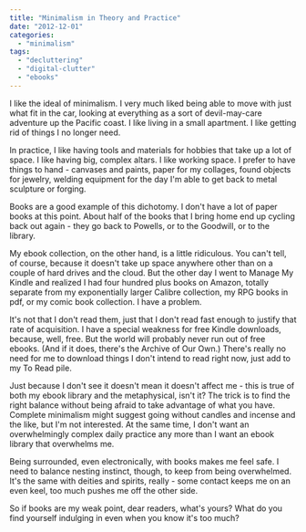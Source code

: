 ```yaml
---
title: "Minimalism in Theory and Practice"
date: "2012-12-01"
categories: 
  - "minimalism"
tags: 
  - "decluttering"
  - "digital-clutter"
  - "ebooks"
---
```


I like the ideal of minimalism. I very much liked being able to move with just what fit in the car, looking at everything as a sort of devil-may-care adventure up the Pacific coast. I like living in a small apartment. I like getting rid of things I no longer need.

In practice, I like having tools and materials for hobbies that take up a lot of space. I like having big, complex altars. I like working space. I prefer to have things to hand - canvases and paints, paper for my collages, found objects for jewelry, welding equipment for the day I'm able to get back to metal sculpture or forging.

Books are a good example of this dichotomy. I don't have a lot of paper books at this point. About half of the books that I bring home end up cycling back out again - they go back to Powells, or to the Goodwill, or to the library.

My ebook collection, on the other hand, is a little ridiculous. You can't tell, of course, because it doesn't take up space anywhere other than on a couple of hard drives and the cloud. But the other day I went to Manage My Kindle and realized I had four hundred plus books on Amazon, totally separate from my exponentially larger Calibre collection, my RPG books in pdf, or my comic book collection. I have a problem.

It's not that I don't read them, just that I don't read fast enough to justify that rate of acquisition. I have a special weakness for free Kindle downloads, because, well, free. But the world will probably never run out of free ebooks. (And if it does, there's the Archive of Our Own.) There's really no need for me to download things I don't intend to read right now, just add to my To Read pile.

Just because I don't see it doesn't mean it doesn't affect me - this is true of both my ebook library and the metaphysical, isn't it? The trick is to find the right balance without being afraid to take advantage of what you have. Complete minimalism might suggest going without candles and incense and the like, but I'm not interested. At the same time, I don't want an overwhelmingly complex daily practice any more than I want an ebook library that overwhelms me.

Being surrounded, even electronically, with books makes me feel safe. I need to balance nesting instinct, though, to keep from being overwhelmed. It's the same with deities and spirits, really - some contact keeps me on an even keel, too much pushes me off the other side.

So if books are my weak point, dear readers, what's yours? What do you find yourself indulging in even when you know it's too much?
